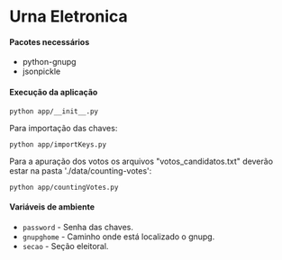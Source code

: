 # Urna Eletronica

#### Pacotes necessários

* python-gnupg
* jsonpickle


#### Execução da aplicação

```shell
python app/__init__.py
```

Para importação das chaves:

```shell
python app/importKeys.py
```

Para a apuração dos votos os arquivos "votos_candidatos.txt" deverão estar na pasta './data/counting-votes':

```shell
python app/countingVotes.py
```

#### Variáveis de ambiente

* `password` - Senha das chaves.
* `gnupghome` - Caminho onde está localizado o gnupg.
* `secao` - Seção eleitoral.